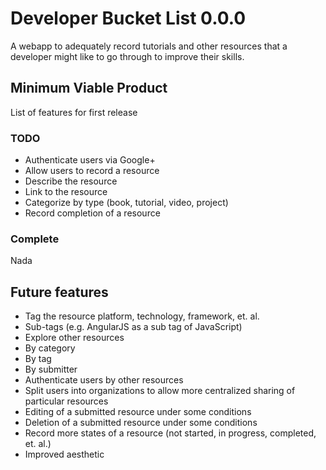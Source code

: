 # Developer Bucket List 0.0.0

A webapp to adequately record tutorials and other resources
that a developer might like to go through to improve their
skills.

## Minimum Viable Product

List of features for first release

### TODO

* Authenticate users via Google+
* Allow users to record a resource
 * Describe the resource
 * Link to the resource
 * Categorize by type (book, tutorial, video, project)
* Record completion of a resource

### Complete

Nada

## Future features

* Tag the resource platform, technology, framework, et. al.
 * Sub-tags (e.g. AngularJS as a sub tag of JavaScript)
* Explore other resources
 * By category
 * By tag
 * By submitter
* Authenticate users by other resources
* Split users into organizations to allow more centralized
 sharing of particular resources
* Editing of a submitted resource under some conditions
* Deletion of a submitted resource under some conditions
* Record more states of a resource (not started, in
 progress, completed, et. al.)
* Improved aesthetic
